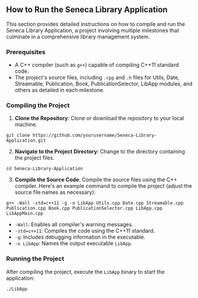 ## How to Run the Seneca Library Application

This section provides detailed instructions on how to compile and run the Seneca Library Application, a project involving multiple milestones that culminate in a comprehensive library management system.

### Prerequisites

- A C++ compiler (such as `g++`) capable of compiling C++11 standard code.
- The project's source files, including `.cpp` and `.h` files for Utils, Date, Streamable, Publication, Book, PublicationSelector, LibApp modules, and others as detailed in each milestone.

### Compiling the Project

1. **Clone the Repository**: Clone or download the repository to your local machine.
```
git clone https://github.com/yourusername/Seneca-Library-Application.git
```
2. **Navigate to the Project Directory**: Change to the directory containing the project files.
```
cd Seneca-Library-Application
```
3. **Compile the Source Code**: Compile the source files using the C++ compiler. Here's an example command to compile the project (adjust the source file names as necessary):

```
g++ -Wall -std=c++11 -g -o LibApp Utils.cpp Date.cpp Streamable.cpp Publication.cpp Book.cpp PublicationSelector.cpp LibApp.cpp LibAppMain.cpp
```

- `-Wall`: Enables all compiler's warning messages.
- `-std=c++11`: Compiles the code using the C++11 standard.
- `-g`: Includes debugging information in the executable.
- `-o LibApp`: Names the output executable `LibApp`.

### Running the Project

After compiling the project, execute the `LibApp` binary to start the application:

```
./LibApp
```


